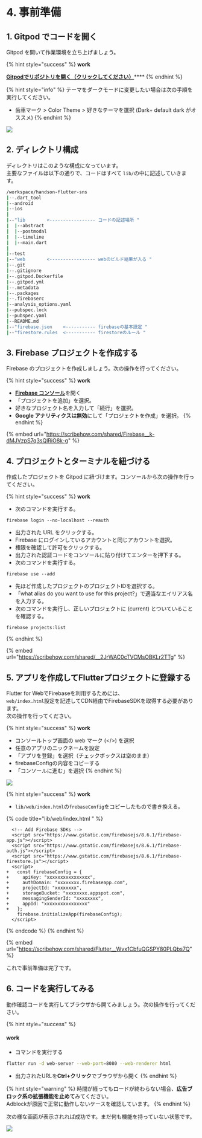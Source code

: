 # 4. 事前準備

## 1. Gitpod でコードを開く

Gitpod を開いて作業環境を立ち上げましょう。

{% hint style="success" %}
**work**

[**Gitpodでリポジトリを開く（クリックしてください）**](https://gitpod.io/#https://github.com/MarkingCloud/handson-flutter-sns/tree/part2-firebase)****
{% endhint %}

{% hint style="info" %}
テーマをダークモードに変更したい場合は次の手順を実行してください。

* 歯車マーク > Color Theme > 好きなテーマを選択 (Dark+ default dark がオススメ)
{% endhint %}

![](https://gblobscdn.gitbook.com/assets%2F-MkUYx1nH-LtZrLYKsQ9%2F-MkcGHXiIqQver\_0qpX4%2F-MkcH6Y5qe1eRe5yTPHB%2Fdark.png?alt=media\&token=48e8a4ae-57fd-45ed-b719-a27f978ed475)



## 2. ディレクトリ構成

ディレクトリはこのような構成になっています。\
主要なファイルは以下の通りで、コードはすべて `lib/`の中に記述していきます。

```bash
/workspace/handson-flutter-sns
|--.dart_tool
|--android
|--ios
|
|--"lib        <----------------- コードの記述場所 "
|  |--abstract
|  |--postmodal
|  |--timeline
|  |--main.dart
|
|--test
|--"web        <----------------- webのビルド結果が入る "
|--.git
|--.gitignore
|--.gitpod.Dockerfile
|--.gitpod.yml
|--.metadata
|--.packages
|--.firebaserc
|--analysis_options.yaml
|--pubspec.lock
|--pubspec.yaml
|--README.md
|--"firebase.json    <----------- firebaseの基本設定 "
|--"firestore.rules  <----------- firestoreのルール "
```

## 3. Firebase プロジェクトを作成する

Firebase のプロジェクトを作成しましょう。次の操作を行ってください。

{% hint style="success" %}
**work**

* [**Firebase コンソール**](https://console.firebase.google.com)を開く
* 「プロジェクトを追加」を選択。
* 好きなプロジェクト名を入力して「続行」を選択。
* **Google アナリティクスは無効**にして「プロジェクトを作成」を選択。
{% endhint %}

{% embed url="https://scribehow.com/shared/Firebase__k-dMJVzpS7q3sQlRiO8k-g" %}

## 4. プロジェクトとターミナルを紐づける

作成したプロジェクトを Gitpod に紐づけます。コンソールから次の操作を行ってください。

{% hint style="success" %}
**work**

* 次のコマンドを実行する。

```
firebase login --no-localhost --reauth
```

* 出力された URL をクリックする。
* Firebase にログインしているアカウントと同じアカウントを選択。
* 権限を確認して許可をクリックする。
* 出力された認証コードをコンソールに貼り付けてエンターを押下する。
* 次のコマンドを実行する。

```
firebase use --add
```

* 先ほど作成したプロジェクトのプロジェクトIDを選択する。
* 「what alias do you want to use for this project?」で適当なエイリアス名を入力する。
* 次のコマンドを実行し、正しいプロジェクトに (current) とついていることを確認する。

```
firebase projects:list
```
{% endhint %}

{% embed url="https://scribehow.com/shared/__2JrWAC0cTVCMsOBKLr2TTg" %}

## 5. アプリを作成してFlutterプロジェクトに登録する

Flutter for WebでFirebaseを利用するためには、\
`web/index.html`設定を記述してCDN経由でFirebaseSDKを取得する必要があります。\
次の操作を行ってください。

{% hint style="success" %}
**work**

* コンソールトップ画面の web マーク (\</>) を選択
* 任意のアプリのニックネームを設定
* 「アプリを登録」を選択（チェックボックスは空のまま）
* firebaseConfigの内容をコピーする
* 「コンソールに進む」を選択
{% endhint %}

![](<.gitbook/assets/image (6).png>)

{% hint style="success" %}
**work**

* `lib/web/index.html`の`frebaseConfig`をコピーしたもので書き換える。

{% code title="lib/web/index.html " %}
```markup
  <!-- Add Firebase SDKs -->
  <script src="https://www.gstatic.com/firebasejs/8.6.1/firebase-app.js"></script>
  <script src="https://www.gstatic.com/firebasejs/8.6.1/firebase-auth.js"></script>
  <script src="https://www.gstatic.com/firebasejs/8.6.1/firebase-firestore.js"></script>
  <script>
+   const firebaseConfig = {
+     apiKey: "xxxxxxxxxxxxxxxx",
+     authDomain: "xxxxxxxx.firebaseapp.com",
+     projectId: "xxxxxxxx",
+     storageBucket: "xxxxxxxx.appspot.com",
+     messagingSenderId: "xxxxxxxx",
+     appId: "xxxxxxxxxxxxxxxx"
+   };
    firebase.initializeApp(firebaseConfig);
  </script>
```
{% endcode %}
{% endhint %}

{% embed url="https://scribehow.com/shared/Flutter__Wvx1CbfuQGSPY80PLQbs7Q" %}

これで事前準備は完了です。

## 6. コードを実行してみる

動作確認コードを実行してブラウザから開てみましょう。次の操作を行ってください。

{% hint style="success" %}
#### work

* コマンドを実行する

```bash
flutter run -d web-server --web-port=8080 --web-renderer html
```

* 出力されたURLを**Ctrl+クリック**でブラウザから開く
{% endhint %}

{% hint style="warning" %}
時間が経ってもロードが終わらない場合、**広告ブロック系の拡張機能を止めて**みてください。\
Adblockが原因で正常に動作しないケースを確認しています。
{% endhint %}

次の様な画面が表示されれば成功です。まだ何も機能を持っていない状態です。

![](<.gitbook/assets/image (7).png>)
